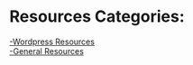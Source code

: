 # Resources Categories:
[-Wordpress Resources](https://rs-navid.github.io/Web-Design-Resources/wordpress) <br>
[-General Resources](https://rs-navid.github.io/Web-Design-Resources/assets) 

